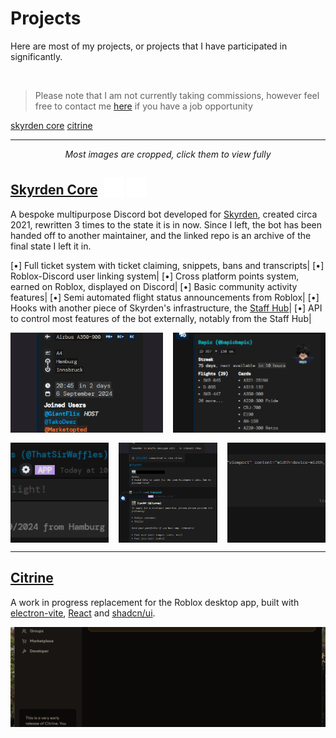 # Projects
Here are most of my projects, or projects that I have participated in significantly.

<br/>

> Please note that I am not currently taking commissions, however feel free to contact me [here](contact) if you have a job opportunity

<div class="footer-links">
	<a href="#skyrden-core">skyrden core</a>
	<a href="#citrine">citrine</a>
</div>

---
<div style="text-align: center">
	<i>Most images are cropped, click them to view fully</i>
</div>

## <a href="https://github.com/ThatSirWaffles/core" target="_blank">Skyrden Core</a> &nbsp;<img src="/assets/icons/github.svg" style="height:2rem; width:2rem; margin-bottom: -5px"/> <img src="/assets/icons/node.svg" style="height:2rem; width:2rem; margin-bottom: -5px"/>
A bespoke multipurpose Discord bot developed for [Skyrden](https://discord.gg/skyrden), created circa 2021, rewritten 3 times to the state it is in now. Since I left, the bot has been handed off to another maintainer, and the linked repo is an archive of the final state I left it in.

[•] Full ticket system with ticket claiming, snippets, bans and transcripts|
[•] Roblox-Discord user linking system|
[•] Cross platform points system, earned on Roblox, displayed on Discord|
[•] Basic community activity features|
[•] Semi automated flight status announcements from Roblox|
[•] Hooks with another piece of Skyrden's infrastructure, the [Staff Hub](https://staff.skyrden.com)|
[•] API to control most features of the bot externally, notably from the Staff Hub|

<div style="display: flex; gap: 1rem; flex-direction: column; width: 100%">
	<div style="display: flex; gap: 1rem">
		<img src="assets/images/skyrdencorestaff.png" style="height: 10rem; flex: 1; width: 0; object-fit: cover"/>
		<img src="assets/images/skyrdencoreprofile.png" style="height: 10rem; flex: 1; width: 0; object-fit: cover"/>
	</div>
	<div style="display: flex; gap: 1rem">
		<img src="assets/images/skyrdencoreflightpicker.png" style="height: 10rem; flex: 1; width: 0; object-fit: cover"/>
		<img src="assets/images/skyrdencoretickets.png" style="height: 10rem; flex: 1; width: 0; object-fit: cover"/>
		<img src="assets/images/skyrdencoretranscript.png" style="height: 10rem; flex: 1; width: 0; object-fit: cover"/>
	</div>
</div>

---

## [Citrine](https://github.com/ThatSirWaffles/citrine)
A work in progress replacement for the Roblox desktop app, built with [electron-vite](https://electron-vite.org/), [React](https://react.dev/) and [shadcn/ui](https://ui.shadcn.com/).

<div style="display: flex; gap: 1rem; flex-direction: column; width: 100%">
	<div style="display: flex; gap: 1rem">
		<img src="assets/images/citrine.png" style="height: 10rem; flex: 1; width: 0; object-fit: cover"/>
	</div>
</div>